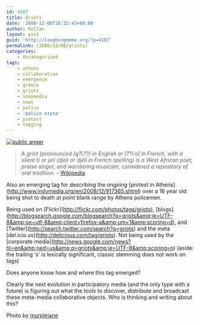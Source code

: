 ```yaml
---
id: 4107
title: Griots
date: '2008-12-08T16:32:43+00:00'
author: Kellan
layout: post
guid: 'http://laughingmeme.org/?p=4107'
permalink: /2008/12/08/griots/
categories:
    - Uncategorized
tags:
    - athens
    - collaboration
    - emergence
    - greece
    - griots
    - indymedia
    - news
    - police
    - 'police state'
    - protest
    - tagging
---
```


[![public anger](http://farm4.static.flickr.com/3168/3089330615_a5c3453610.jpg)](http://www.flickr.com/photos/murplejane/3089330615/ "public anger by murplej@ne - under deconstruction, on Flickr")

> *A griot (pronounced /g?i.??/ in English or \[??i.o\] in French, with a silent t) or jeli (djeli or djéli in French spelling) is a West African poet, praise singer, and wandering musician, considered a repository of oral tradition.* – [Wikipedia](http://en.wikipedia.org/wiki/Griot)

Also an emerging tag for describing the ongoing \[protest in Athens\](http://www.indymedia.org/en/2008/12/917365.shtml) over a 16 year old being shot to death at point blank range by Athens policemen.

Being used on \[Flickr\](http://flickr.com/photos/tags/griots), \[blogs\](http://blogsearch.google.com/blogsearch?q=griots&amp;ie=UTF-8&amp;oe=utf-8&amp;client=firefox-a&amp;um=1&amp;scoring=d), and \[Twitter\](http://search.twitter.com/search?q=griots) and the meta \[del.icio.us\](http://delicious.com/tag/griots). Not being used by the \[corporate media\](http://news.google.com/news?hl=en&amp;ned=us&amp;q=griots&amp;ie=UTF-8&amp;scoring=n) (aside: the trailing ‘s’ is lexically significant, classic stemming does not work on tags)

Does anyone know how and where this tag emerged?

Clearly the next evolution in participatory media (and the only type with a future) is figuring out what the tools to discover, distribute and broadcast these meta-media collaborative objects. Who is thinking and writing about this?

Photo by [murplejane](http://www.flickr.com/photos/murplejane/)